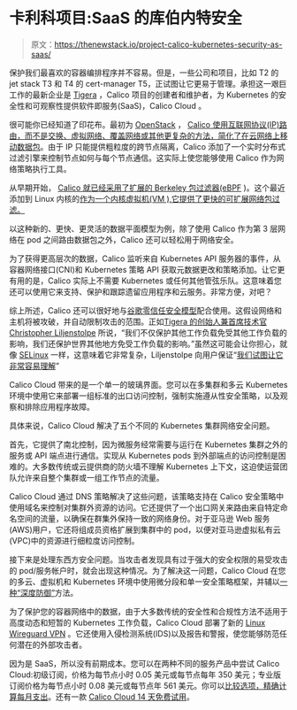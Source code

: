 # 卡利科项目:SaaS 的库伯内特安全

> 原文：<https://thenewstack.io/project-calico-kubernetes-security-as-saas/>

保护我们最喜欢的容器编排程序并不容易。但是，一些公司和项目，比如 T2 的 jet stack T3 和 T4 的 cert-manager T5，正试图让它更易于管理。承担这一艰巨工作的最新企业是 [Tigera](https://www.tigera.io/) ，Calico 项目的创建者和维护者，为 Kubernetes 的安全性和可观察性提供软件即服务(SaaS)，Calico Cloud 。

很可能你已经知道了印花布。最初为 [OpenStack](https://www.openstack.org/) ， [Calico 使用互联网协议(IP)路由，而不是交换、虚拟网络、覆盖网络或其他更复杂的方法，简化了在云网络上移动数据包](https://thenewstack.io/project-calico-and-the-challenge-of-cloud-native-networking/)。由于 IP 只能提供粗粒度的跨节点隔离，Calico 添加了一个实时分布式过滤引擎来控制节点如何与每个节点通信。这实际上使您能够使用 Calico 作为网络策略执行工具。

从早期开始， [Calico 就已经采用了扩展的 Berkeley 包过滤器(eBPF](https://thenewstack.io/beyond-kube-proxy-tigera-calico-harnesses-ebpf-for-a-faster-data-plane/) )。这个最近添加到 Linux 内核的[作为一个内核虚拟机(VM ),它提供了更快的可扩展网络包过滤。](https://thenewstack.io/linux-technology-for-the-new-year-ebpf/)

以这种新的、更快、更灵活的数据平面模型为例，除了使用 Calico 作为第 3 层网络在 pod 之间路由数据包之外，Calico 还可以轻松用于网络安全。

为了获得更高层次的数据，Calico 监听来自 Kubernetes API 服务器的事件，从容器网络接口(CNI)和 Kubernetes 策略 API 获取元数据更改和策略添加。让它更有用的是，Calico 实际上不需要 Kubernetes 或任何其他管弦乐队。这意味着您还可以使用它来支持、保护和跟踪遗留应用程序和云服务。非常方便，对吧？

综上所述，Calico 还可以很好地与[谷歌零信任安全模型](https://cloud.google.com/blog/topics/developers-practitioners/what-zero-trust-identity-security)配合使用。这假设网络和主机将被攻破，并自动限制攻击的范围。正如[Tigera 的创始人兼首席技术官 Christopher Liljenstolpe](https://www.linkedin.com/in/liljenstolpe/) 所说，“我们不仅保护其他工作负载免受其他工作负载的影响，我们还保护世界其他地方免受工作负载的影响。”虽然这可能会让你担心，就像 [SELinux](https://www.hpe.com/us/en/insights/articles/how-to-set-up-selinux-right-the-first-time-1901.html) 一样，这意味着它非常复杂，Liljenstolpe 向用户保证“[我们试图让它非常容易理解](https://thenewstack.io/project-calico-and-the-challenge-of-cloud-native-networking/)”

Calico Cloud 带来的是一个单一的玻璃界面。您可以在多集群和多云 Kubernetes 环境中使用它来部署一组标准的出口访问控制，强制实施遵从性安全策略，以及观察和排除应用程序故障。

具体来说，Calico Cloud 解决了五个不同的 Kubernetes 集群网络安全问题。

首先，它提供了南北控制，因为微服务经常需要与运行在 Kubernetes 集群之外的服务或 API 端点进行通信。实现从 Kubernetes pods 到外部端点的访问控制是困难的。大多数传统或云提供商的防火墙不理解 Kubernetes 上下文，这迫使运营团队允许来自整个集群或一组工作节点的流量。

Calico Cloud 通过 DNS 策略解决了这些问题，该策略支持在 Calico 安全策略中使用域名来控制对集群外资源的访问。它还提供了一个出口网关来路由来自特定命名空间的流量，以确保在群集外保持一致的网络身份。对于亚马逊 Web 服务(AWS)用户，它还将组成员资格扩展到集群中的 pod，以便对亚马逊虚拟私有云(VPC)中的资源进行细粒度访问控制。

接下来是处理东西方安全问题。当攻击者发现具有过于强大的安全权限的易受攻击的 pod/服务帐户时，就会出现这种情况。为了解决这一问题，Calico Cloud 在您的多云、虚拟机和 Kubernetes 环境中使用微分段和单一安全策略框架，并辅以[一种“深度防御”](https://www.tigera.io/tigera-products/zero-trust/)方法。

为了保护您的容器网络中的数据，由于大多数传统的安全性和合规性方法不适用于高度动态和短暂的 Kubernetes 工作负载，Calico Cloud 部署了新的 [Linux Wireguard VPN](https://www.zdnet.com/article/linuxs-wireguard-vpn-is-here-and-ready-to-protect-you/) 。它还使用入侵检测系统(IDS)以及报告和警报，使您能够防范任何潜在的外部攻击者。

因为是 SaaS，所以没有前期成本。您可以在两种不同的服务产品中尝试 Calico Cloud:初级订阅，价格为每节点小时 0.05 美元或每节点每年 350 美元；专业版订阅价格为每节点小时 0.08 美元或每节点年 561 美元。你可以[比较选项，精确计算每月支出](https://www.tigera.io/tigera-products/calico-cloud-pricing)。还有一款 [Calico Cloud 14 天免费试用](https://www.tigera.io/tigera-products/cloud-trial)。

<svg xmlns:xlink="http://www.w3.org/1999/xlink" viewBox="0 0 68 31" version="1.1"><title>Group</title> <desc>Created with Sketch.</desc></svg>
